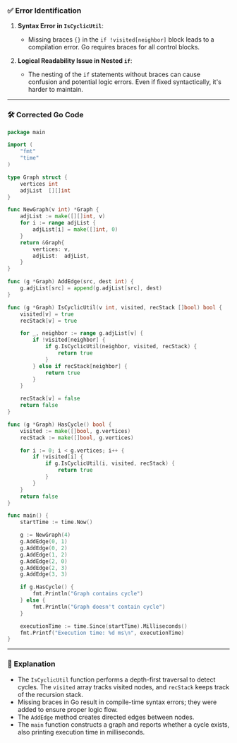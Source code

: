 ### ✅ Error Identification

1. **Syntax Error in `IsCyclicUtil`**:
   - Missing braces `{}` in the `if !visited[neighbor]` block leads to a compilation error. Go requires braces for all control blocks.

2. **Logical Readability Issue in Nested `if`**:
   - The nesting of the `if` statements without braces can cause confusion and potential logic errors. Even if fixed syntactically, it's harder to maintain.

---

### 🛠️ Corrected Go Code

```go
package main

import (
	"fmt"
	"time"
)

type Graph struct {
	vertices int
	adjList  [][]int
}

func NewGraph(v int) *Graph {
	adjList := make([][]int, v)
	for i := range adjList {
		adjList[i] = make([]int, 0)
	}
	return &Graph{
		vertices: v,
		adjList:  adjList,
	}
}

func (g *Graph) AddEdge(src, dest int) {
	g.adjList[src] = append(g.adjList[src], dest)
}

func (g *Graph) IsCyclicUtil(v int, visited, recStack []bool) bool {
	visited[v] = true
	recStack[v] = true

	for _, neighbor := range g.adjList[v] {
		if !visited[neighbor] {
			if g.IsCyclicUtil(neighbor, visited, recStack) {
				return true
			}
		} else if recStack[neighbor] {
			return true
		}
	}

	recStack[v] = false
	return false
}

func (g *Graph) HasCycle() bool {
	visited := make([]bool, g.vertices)
	recStack := make([]bool, g.vertices)

	for i := 0; i < g.vertices; i++ {
		if !visited[i] {
			if g.IsCyclicUtil(i, visited, recStack) {
				return true
			}
		}
	}
	return false
}

func main() {
	startTime := time.Now()

	g := NewGraph(4)
	g.AddEdge(0, 1)
	g.AddEdge(0, 2)
	g.AddEdge(1, 2)
	g.AddEdge(2, 0)
	g.AddEdge(2, 3)
	g.AddEdge(3, 3)

	if g.HasCycle() {
		fmt.Println("Graph contains cycle")
	} else {
		fmt.Println("Graph doesn't contain cycle")
	}

	executionTime := time.Since(startTime).Milliseconds()
	fmt.Printf("Execution time: %d ms\n", executionTime)
}
```

---

### 🧠 Explanation

- The `IsCyclicUtil` function performs a depth-first traversal to detect cycles. The `visited` array tracks visited nodes, and `recStack` keeps track of the recursion stack.
- Missing braces in Go result in compile-time syntax errors; they were added to ensure proper logic flow.
- The `AddEdge` method creates directed edges between nodes.
- The `main` function constructs a graph and reports whether a cycle exists, also printing execution time in milliseconds.
